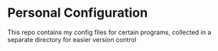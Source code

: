 # Personal Configuration

This repo contains my config files for certain programs, collected in a separate directory for easier version control
